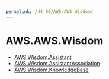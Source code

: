 ```yaml
---
permalink: /44.00/AWS/AWS.Wisdom/
---
```


# AWS.AWS.Wisdom



* [AWS.Wisdom.Assistant](AWS.Wisdom.Assistant.md)
* [AWS.Wisdom.AssistantAssociation](AWS.Wisdom.AssistantAssociation.md)
* [AWS.Wisdom.KnowledgeBase](AWS.Wisdom.KnowledgeBase.md)